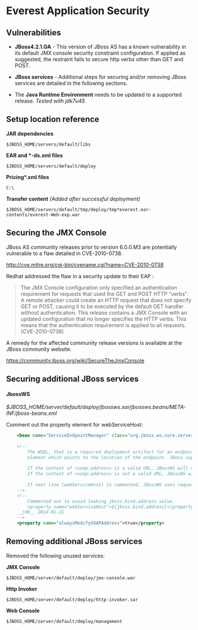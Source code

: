 # Everest Application Security

Vulnerabilities
---------------

- __JBoss4.2.1.GA__ -
This version of JBoss AS has a known vulnerability in its default JMX console security constraint configuration.
If applied as suggested, the restraint fails to secure http verbs other than GET and POST.

- __JBoss services__ -
Additional steps for securing and/or removing JBoss services are detailed in the following sections.

- The __Java Runtime Environment__
needs to be updated to a supported release.
*Tested with jdk7u45.*

Setup location reference
------------------------

__JAR dependencies__

```
$JBOSS_HOME/servers/default/libs
```

__EAR and \*-ds.xml files__

```
$JBOSS_HOME/servers/default/deploy
```

__Pricing\*.xml files__

```
C:\
```

__Transfer content__
*(Added after successful deployment)*
```
$JBOSS_HOME/servers/default/tmp/deploy/tmp*everest.ear-contents/everest-Web-exp.war
```

Securing the JMX Console
------------------------

JBoss AS community releases prior to version 6.0.0.M3 are potentially vulnerable to a flaw detailed in CVE-2010-0738.

http://cve.mitre.org/cgi-bin/cvename.cgi?name=CVE-2010-0738

Redhat addressed the flaw in a security update to their EAP :
> The JMX Console configuration only specified an authentication requirement for requests that used the GET and POST HTTP "verbs". A remote attacker could create an HTTP request that does not specify GET or POST, causing it to be executed by the default GET handler without authentication. This release contains a JMX Console with an updated configuration that no longer specifies the HTTP verbs. This means that the authentication requirement is applied to all requests. (CVE-2010-0738)

A remedy for the affected community release versions is available at the JBoss community website.

https://community.jboss.org/wiki/SecureTheJmxConsole



Securing additional JBoss services
----------------------------------

#### JbossWS

*$JBOSS_HOME/server/default/deploy/jbossws.sar/jbossws.beans/META-INF/jboss-beans.xml*

Comment out the property element for webServiceHost:

```XML
    <bean name="ServiceEndpointManager" class="org.jboss.ws.core.server.ServiceEndpointManager">
    
    <!--
        The WSDL, that is a required deployment artifact for an endpoint, has a <soap:address>
        element which points to the location of the endpoint. JBoss supports rewriting of that SOAP address.
      
        If the content of <soap:address> is a valid URL, JBossWS will not rewrite it unless 'alwaysModifySOAPAddress' is true.
        If the content of <soap:address> is not a valid URL, JBossWS will rewrite it using the attribute values given below.
        
        If next line (webServiceHost) is commented, JBossWS uses requesters protocolo, host and port when rewriting the <soap:address>.
    -->
    <!--  
        Commented out to avoid leaking jboss.bind.address value.
        <property name="webServiceHost">${jboss.bind.address}</property>
    __jdb__ 2014-01-21 
    -->
    <property name="alwaysModifySOAPAddress">true</property>
```

Removing additional JBoss services
----------------------------------

Removed the following unused services:

__JMX Console__
```
$JBOSS_HOME/server/default/deploy/jmx-console.war
```

__Http Invoker__
```
$JBOSS_HOME/server/default/deploy/http-invoker.sar
```

__Web Console__
```
$JBOSS_HOME/server/default/deploy/management
```
